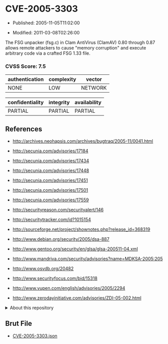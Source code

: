 # CVE-2005-3303

- Published: 2005-11-05T11:02:00

- Modified: 2011-03-08T02:26:00

The FSG unpacker (fsg.c) in Clam AntiVirus (ClamAV) 0.80 through 0.87 allows remote attackers to cause "memory corruption" and execute arbitrary code via a crafted FSG 1.33 file.

### CVSS Score: **7.5**

| authentication | complexity | vector |
| --- | --- | --- |
| NONE | LOW | NETWORK |

| confidentiality | integrity | availability |
| --- | --- | --- |
| PARTIAL | PARTIAL | PARTIAL |

## References

* http://archives.neohapsis.com/archives/bugtraq/2005-11/0041.html

* http://secunia.com/advisories/17184

* http://secunia.com/advisories/17434

* http://secunia.com/advisories/17448

* http://secunia.com/advisories/17451

* http://secunia.com/advisories/17501

* http://secunia.com/advisories/17559

* http://securityreason.com/securityalert/146

* http://securitytracker.com/id?1015154

* http://sourceforge.net/project/shownotes.php?release_id=368319

* http://www.debian.org/security/2005/dsa-887

* http://www.gentoo.org/security/en/glsa/glsa-200511-04.xml

* http://www.mandriva.com/security/advisories?name=MDKSA-2005:205

* http://www.osvdb.org/20482

* http://www.securityfocus.com/bid/15318

* http://www.vupen.com/english/advisories/2005/2294

* http://www.zerodayinitiative.com/advisories/ZDI-05-002.html

<details>
<summary>About this repository</summary> 

  This repository is part of the project [Live Hack CVE](https://github.com/Live-Hack-CVE). Main website can be found [www.live-hack.org](https://www.live-hack.org) 
  
  Made by [Sn0wAlice](https://github.com/Sn0wAlice) for the people that care about security and need to have a feed of the latest CVEs. Hope you enjoy it, don't forget to star the repo and follow me on [Twitter](https://twitter.com/Sn0wAlice) and [Github](https://github.com/Sn0wAlice). And that is my [personnal website](https://www.alice-snow.me/)

  - [Home Page](https://github.com/Live-Hack-CVE)
  - [Framework](https://github.com/Live-Hack-CVE/cve-framework)
  - [CVE database](https://github.com/Live-Hack-CVE/full_database)
  - [Changelog](https://github.com/Live-Hack-CVE/Changelog)
</details>

## Brut File

* [CVE-2005-3303.json](https://raw.githubusercontent.com/Live-Hack-CVE/full_database/main/cves/2005/CVE-2005-3303.json)

